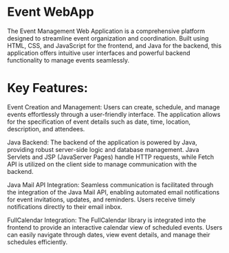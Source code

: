 # Event WebApp
The Event Management Web Application is a comprehensive platform designed to streamline event organization and coordination. Built using HTML, CSS, and JavaScript for the frontend, and Java for the backend, this application offers intuitive user interfaces and powerful backend functionality to manage events seamlessly.

# Key Features:

Event Creation and Management: Users can create, schedule, and manage events effortlessly through a user-friendly interface. The application allows for the specification of event details such as date, time, location, description, and attendees.

Java Backend: The backend of the application is powered by Java, providing robust server-side logic and database management. Java Servlets and JSP (JavaServer Pages) handle HTTP requests, while Fetch API is utilized on the client side to manage communication with the backend.

Java Mail API Integration: Seamless communication is facilitated through the integration of the Java Mail API, enabling automated email notifications for event invitations, updates, and reminders. Users receive timely notifications directly to their email inbox.

FullCalendar Integration: The FullCalendar library is integrated into the frontend to provide an interactive calendar view of scheduled events. Users can easily navigate through dates, view event details, and manage their schedules efficiently.

